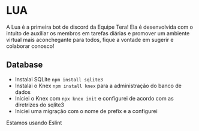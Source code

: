 # LUA
A Lua é a primeira bot de discord da Equipe Tera! Ela é desenvolvida com o intuito de auxiliar os membros em tarefas diárias e promover um ambiente virtual mais aconchegante para todos, fique a vontade em sugerir e colaborar conosco!

## Database
* Instalai SQLite `npm install sqlite3`
* Instalai o Knex `npm install knex` para a administração do banco de dados
* Iniciei o Knex com `npx knex init` e configurei de acordo com as diretrizes do sqlite3
* Iniciei uma migração com o nome de prefix e a configurei

Estamos usando Eslint
